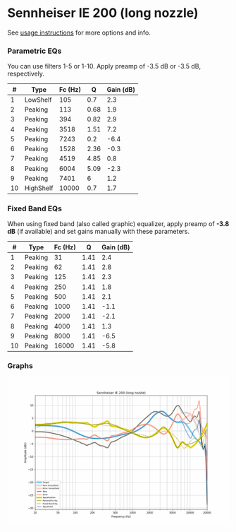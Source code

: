 # Sennheiser IE 200 (long nozzle)
See [usage instructions](https://github.com/jaakkopasanen/AutoEq#usage) for more options and info.

### Parametric EQs
You can use filters 1-5 or 1-10. Apply preamp of -3.5 dB or -3.5 dB, respectively.

|   # | Type      |   Fc (Hz) |    Q |   Gain (dB) |
|-----|-----------|-----------|------|-------------|
|   1 | LowShelf  |       105 | 0.7  |         2.3 |
|   2 | Peaking   |       113 | 0.68 |         1.9 |
|   3 | Peaking   |       394 | 0.82 |         2.9 |
|   4 | Peaking   |      3518 | 1.51 |         7.2 |
|   5 | Peaking   |      7243 | 0.2  |        -6.4 |
|   6 | Peaking   |      1528 | 2.36 |        -0.3 |
|   7 | Peaking   |      4519 | 4.85 |         0.8 |
|   8 | Peaking   |      6004 | 5.09 |        -2.3 |
|   9 | Peaking   |      7401 | 6    |         1.2 |
|  10 | HighShelf |     10000 | 0.7  |         1.7 |

### Fixed Band EQs
When using fixed band (also called graphic) equalizer, apply preamp of **-3.8 dB** (if available) and set gains manually with these parameters.

|   # | Type    |   Fc (Hz) |    Q |   Gain (dB) |
|-----|---------|-----------|------|-------------|
|   1 | Peaking |        31 | 1.41 |         2.4 |
|   2 | Peaking |        62 | 1.41 |         2.8 |
|   3 | Peaking |       125 | 1.41 |         2.3 |
|   4 | Peaking |       250 | 1.41 |         1.8 |
|   5 | Peaking |       500 | 1.41 |         2.1 |
|   6 | Peaking |      1000 | 1.41 |        -1.1 |
|   7 | Peaking |      2000 | 1.41 |        -2.1 |
|   8 | Peaking |      4000 | 1.41 |         1.3 |
|   9 | Peaking |      8000 | 1.41 |        -6.5 |
|  10 | Peaking |     16000 | 1.41 |        -5.8 |

### Graphs
![](./Sennheiser%20IE%20200%20(long%20nozzle).png)
